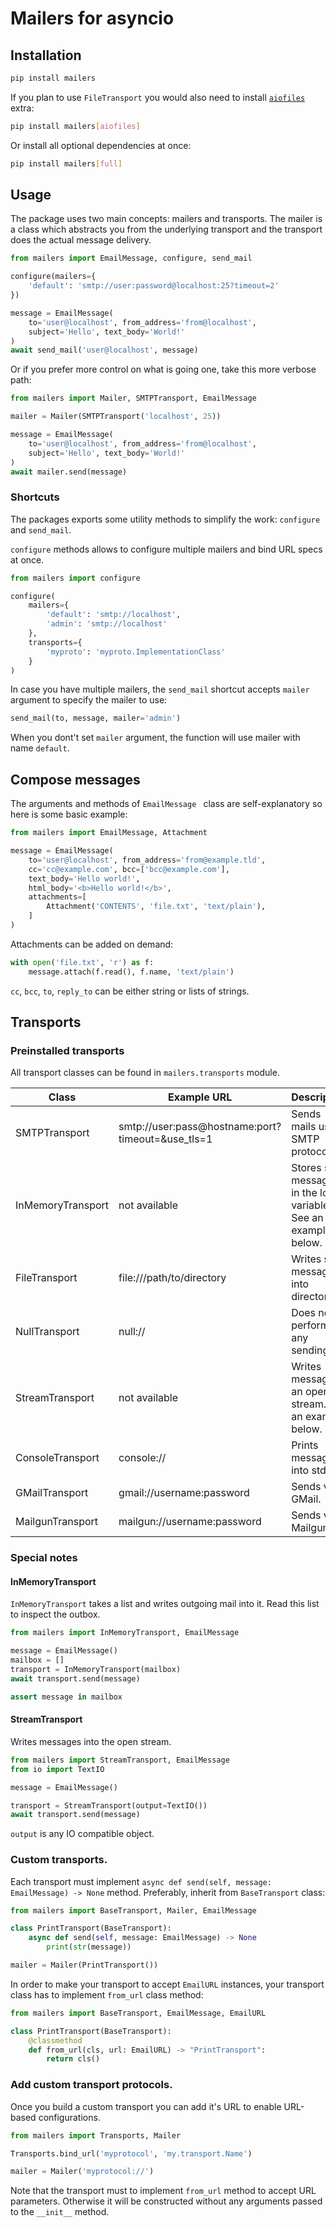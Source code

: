# Mailers for asyncio

## Installation

```bash
pip install mailers
```

If you plan to use `FileTransport` you would also need to install 
[`aiofiles`](https://github.com/Tinche/aiofiles) extra:

```bash
pip install mailers[aiofiles]
```

Or install all optional dependencies at once:

```bash
pip install mailers[full]
```


## Usage

The package uses two main concepts: mailers and transports. 
The mailer is a class which abstracts you from the underlying transport
and the transport does the actual message delivery.

```python
from mailers import EmailMessage, configure, send_mail

configure(mailers={
    'default': 'smtp://user:password@localhost:25?timeout=2'
})

message = EmailMessage(
    to='user@localhost', from_address='from@localhost',
    subject='Hello', text_body='World!'
)
await send_mail('user@localhost', message)
```

Or if you prefer more control on what is going one, take this more verbose path:

```python
from mailers import Mailer, SMTPTransport, EmailMessage

mailer = Mailer(SMTPTransport('localhost', 25))

message = EmailMessage(
    to='user@localhost', from_address='from@localhost',
    subject='Hello', text_body='World!'
)
await mailer.send(message)
``` 

### Shortcuts

The packages exports some utility methods to simplify the work: `configure` and `send_mail`.

`configure` methods allows to configure multiple mailers and bind URL specs at once.

```python
from mailers import configure

configure(
    mailers={
        'default': 'smtp://localhost',
        'admin': 'smtp://localhost'   
    },
    transports={
        'myproto': 'myproto.ImplementationClass'            
    }
)
``` 

In case you have multiple mailers, the `send_mail` shortcut accepts `mailer` argument to specify the mailer to use:
```python
send_mail(to, message, mailer='admin')
```

When you dont't set `mailer` argument, the function will use mailer with name `default`.  


## Compose messages

The arguments and methods of `EmailMessage ` class are self-explanatory so here is some basic example:

```python
from mailers import EmailMessage, Attachment

message = EmailMessage(
    to='user@localhost', from_address='from@example.tld', 
    cc='cc@example.com', bcc=['bcc@example.com'], 
    text_body='Hello world!',
    html_body='<b>Hello world!</b>',
    attachments=[
        Attachment('CONTENTS', 'file.txt', 'text/plain'),    
    ]   
)
```

Attachments can be added on demand:
```python
with open('file.txt', 'r') as f:
    message.attach(f.read(), f.name, 'text/plain')
```

`cc`, `bcc`, `to`, `reply_to` can be either string or lists of strings.

## Transports

### Preinstalled transports

All transport classes can be found in `mailers.transports` module.

| Class             | Example URL                                       | Description                                                       |
|-------------------|---------------------------------------------------|-------------------------------------------------------------------|
| SMTPTransport     | smtp://user:pass@hostname:port?timeout=&use_tls=1 | Sends mails using SMTP protocol.                                  |
| InMemoryTransport | not available                                     | Stores sent messages in the local variable. See an example below. |
| FileTransport     | file:///path/to/directory                         | Writes sent messages into directory.                              |
| NullTransport     | null://                                           | Does not perform any sending.                                     |
| StreamTransport   | not available                                     | Writes message to an open stream. See an example below.           |
| ConsoleTransport  | console://                                        | Prints messages into stdout.                                      |
| GMailTransport    | gmail://username:password                         | Sends via GMail.                                                  |
| MailgunTransport  | mailgun://username:password                       | Sends via Mailgun.                                                |


### Special notes

#### InMemoryTransport

`InMemoryTransport` takes a list and writes outgoing mail into it. 
Read this list to inspect the outbox.

```python
from mailers import InMemoryTransport, EmailMessage

message = EmailMessage()
mailbox = []
transport = InMemoryTransport(mailbox)
await transport.send(message)

assert message in mailbox
```

#### StreamTransport

Writes messages into the open stream.

```python
from mailers import StreamTransport, EmailMessage
from io import TextIO

message = EmailMessage()

transport = StreamTransport(output=TextIO())
await transport.send(message)
```

`output` is any IO compatible object.


### Custom transports.

Each transport must implement `async def send(self, message: EmailMessage) -> None` method. 
Preferably, inherit from `BaseTransport` class:

```python
from mailers import BaseTransport, Mailer, EmailMessage

class PrintTransport(BaseTransport):
    async def send(self, message: EmailMessage) -> None
        print(str(message))

mailer = Mailer(PrintTransport())
```

In order to make your transport to accept `EmailURL` instances, your transport class has to implement `from_url` 
class method:

```python
from mailers import BaseTransport, EmailMessage, EmailURL

class PrintTransport(BaseTransport):
    @classmethod
    def from_url(cls, url: EmailURL) -> "PrintTransport":
        return cls()
```

### Add custom transport protocols.

Once you build a custom transport you can add it's URL to enable URL-based configurations.
```python
from mailers import Transports, Mailer

Transports.bind_url('myprotocol', 'my.transport.Name')

mailer = Mailer('myprotocol://')
``` 

Note that the transport must to implement `from_url` method to accept URL parameters.
Otherwise it will be constructed without any arguments passed to the `__init__` method.

